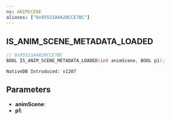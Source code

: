 ```yaml
---
ns: ANIMSCENE
aliases: ["0x95531A4A20CCE7BC"]
---
```

## IS_ANIM_SCENE_METADATA_LOADED

```c
// 0x95531A4A20CCE7BC
BOOL IS_ANIM_SCENE_METADATA_LOADED(int animScene, BOOL p1);
```

```
NativeDB Introduced: v1207
```

## Parameters
* **animScene**:
* **p1**:
